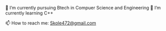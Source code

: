 🔭 I’m currently pursuing Btech in Compuer Science and Engineering
 🌱 I’m currently learning C++
 
 
 📫 How to reach me: Skole472@gmail.com


